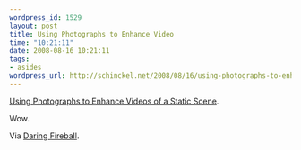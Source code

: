 ```yaml
--- 
wordpress_id: 1529
layout: post
title: Using Photographs to Enhance Video
time: "10:21:11"
date: 2008-08-16 10:21:11
tags: 
- asides
wordpress_url: http://schinckel.net/2008/08/16/using-photographs-to-enhance-video/
---
```

[Using Photographs to Enhance Videos of a Static Scene][1].

Wow.

Via [Daring Fireball][2].

   [1]: http://grail.cs.washington.edu/projects/videoenhancement/videoEnhancement.htm
   [2]: http://www.daringfireball.net

